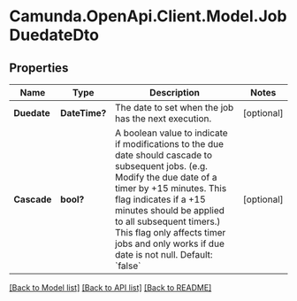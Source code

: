 # Camunda.OpenApi.Client.Model.JobDuedateDto

## Properties

Name | Type | Description | Notes
------------ | ------------- | ------------- | -------------
**Duedate** | **DateTime?** | The date to set when the job has the next execution. | [optional] 
**Cascade** | **bool?** | A boolean value to indicate if modifications to the due date should cascade to subsequent jobs. (e.g. Modify the due date of a timer by +15 minutes. This flag indicates if a +15 minutes should be applied to all subsequent timers.) This flag only affects timer jobs and only works if due date is not null. Default: &#x60;false&#x60; | [optional] 

[[Back to Model list]](../README.md#documentation-for-models) [[Back to API list]](../README.md#documentation-for-api-endpoints) [[Back to README]](../README.md)

